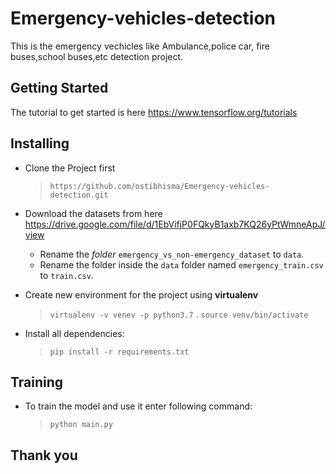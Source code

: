 # Emergency-vehicles-detection
This is the emergency vechicles like Ambulance,police car, fire buses,school buses,etc detection project.

## Getting Started
The tutorial to get started is here https://www.tensorflow.org/tutorials 

## Installing
  - Clone the Project first
    > `https://github.com/ostibhisma/Emergency-vehicles-detection.git`
  
  - Download the datasets from here https://drive.google.com/file/d/1EbVifjP0FQkyB1axb7KQ26yPtWmneApJ/view
    - Rename the _folder_ `emergency_vs_non-emergency_dataset` to `data`.
     - Rename the folder inside the `data` folder named `emergency_train.csv` to `train.csv`.
  
  - Create new environment for the project using **virtualenv**
    > `virtualenv -v venev -p python3.7` .
      > `source venv/bin/activate`
    
  - Install all dependencies:
    > `pip install -r requirements.txt`
    
## Training
  - To train the model and use it enter following command:
    > `python main.py`
      
## Thank you 
